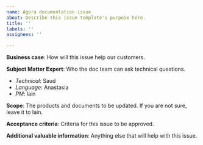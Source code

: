 ```yaml
---
name: Agora documentation issue
about: Describe this issue template's purpose here.
title: ''
labels: ''
assignees: ''

---
```


**Business case**: How will this issue help our customers.

**Subject Matter Expert**: Who the doc team can ask technical questions.
  - *Technical*: Saud
  - *Language*: Anastasia
  - *PM*: Iain 

**Scope**: The products and documents to be updated. If you are not sure, leave it to Iain. 

**Acceptance criteria**: Criteria for this issue to be approved.

**Additional valuable information**: Anything else that will help with this issue.

